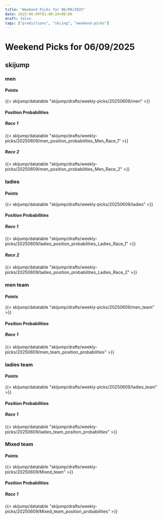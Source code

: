 ```yaml
---
title: "Weekend Picks for 06/09/2025"
date: 2025-06-09T01:00:24+00:00
draft: false
tags: ["predictions", "skiing", "weekend-picks"]
---
```


# Weekend Picks for 06/09/2025

## skijump

### men

#### Points

{{< skijump/datatable "skijump/drafts/weekly-picks/20250609/men" >}}

#### Position Probabilities

##### Race 1

{{< skijump/datatable "skijump/drafts/weekly-picks/20250609/men_position_probabilities_Men_Race_1" >}}

##### Race 2

{{< skijump/datatable "skijump/drafts/weekly-picks/20250609/men_position_probabilities_Men_Race_2" >}}

### ladies

#### Points

{{< skijump/datatable "skijump/drafts/weekly-picks/20250609/ladies" >}}

#### Position Probabilities

##### Race 1

{{< skijump/datatable "skijump/drafts/weekly-picks/20250609/ladies_position_probabilities_Ladies_Race_1" >}}

##### Race 2

{{< skijump/datatable "skijump/drafts/weekly-picks/20250609/ladies_position_probabilities_Ladies_Race_2" >}}

### men team

#### Points

{{< skijump/datatable "skijump/drafts/weekly-picks/20250609/men_team" >}}

#### Position Probabilities

##### Race 1

{{< skijump/datatable "skijump/drafts/weekly-picks/20250609/men_team_position_probabilities" >}}

### ladies team

#### Points

{{< skijump/datatable "skijump/drafts/weekly-picks/20250609/ladies_team" >}}

#### Position Probabilities

##### Race 1

{{< skijump/datatable "skijump/drafts/weekly-picks/20250609/ladies_team_position_probabilities" >}}

### Mixed team

#### Points

{{< skijump/datatable "skijump/drafts/weekly-picks/20250609/Mixed_team" >}}

#### Position Probabilities

##### Race 1

{{< skijump/datatable "skijump/drafts/weekly-picks/20250609/Mixed_team_position_probabilities" >}}

